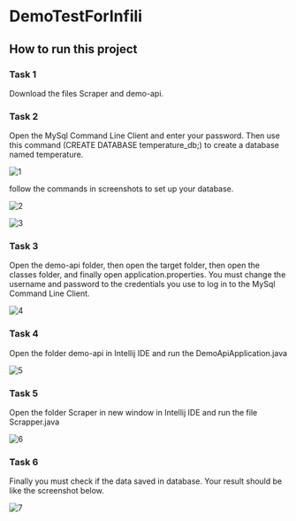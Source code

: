 # DemoTestForInfili

## How to run this project
### Task 1
Download the files Scraper and demo-api.
### Task 2
Open the MySql Command Line Client and enter your password. Then use this command (CREATE DATABASE temperature_db;) to create a database named temperature.

![1](https://github.com/user-attachments/assets/b9e2cb27-cf6d-4004-80d0-67ae7bb30fc9)

follow the commands in screenshots to set up your database.

![2](https://github.com/user-attachments/assets/535c6bf1-2d6a-45bd-8d28-4d9a840a59ab)


![3](https://github.com/user-attachments/assets/31a5820b-bad7-46ce-b5cc-1737136a3dff)

### Task 3
Open the demo-api folder, then open the target folder, then open the classes folder, and finally open application.properties.
You must change the username and password to the credentials you use to log in to the MySql Command Line Client.

![4](https://github.com/user-attachments/assets/116aa6cd-f0f7-47b8-bcae-46f66f74f74e)

### Task 4
Open the folder demo-api in Intellij IDE and run the DemoApiApplication.java


![5](https://github.com/user-attachments/assets/83857562-1c67-4922-854d-6821a7992f25)

### Task 5
Open the folder Scraper in new window in Intellij IDE and run the file Scrapper.java

![6](https://github.com/user-attachments/assets/320daf59-d907-47cb-8277-0584fac0add8)


### Task 6
Finally you must check if the data saved in database. Your result should be like the screenshot below.

![7](https://github.com/user-attachments/assets/828ab40a-65d2-466b-84ba-6e92f12f688e)
